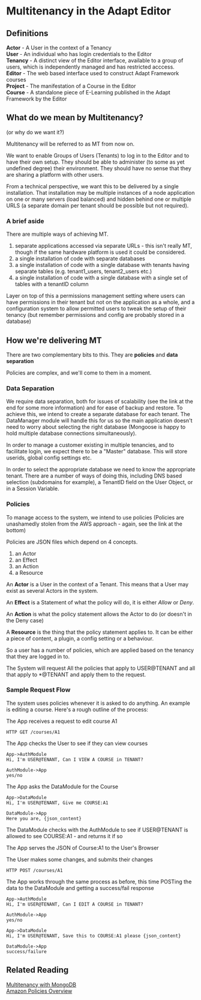 # Multitenancy in the Adapt Editor

## Definitions
**Actor** - A User in the context of a Tenancy  
**User** - An individual who has login credentials to the Editor  
**Tenancy** - A distinct view of the Editor interface, available to a group of users, which is independently managed and has restricted acccess.  
**Editor** - The web based interface used to construct Adapt Framework courses  
**Project** - The manifestation of a Course in the Editor  
**Course** - A standalone piece of E-Learning published in the Adapt Framework by the Editor  

## What do we mean by Multitenancy?
(or why do we want it?)

Multitenancy will be referred to as MT from now on.

We want to enable Groups of Users (Tenants) to log in to the Editor and to have their own setup. They should be able to administer (to some as yet undefined degree) their environment. They should have no sense that they are sharing a platform with other users.

From a technical perspective, we want this to be delivered by a single installation. That installation may be multiple instances of a node application on one or many servers (load balanced) and hidden behind one or multiple URLS (a separate domain per tenant should be possible but not required).

### A brief aside
There are multiple ways of achieving MT.

1. separate applications accessed via separate URLs - this isn't really MT, though if the same hardware platform is used it could be considered.
2. a single installation of code with separate databases
3. a single installation of code with a single database with tenants having separate tables (e.g. tenant1_users, tenant2_users etc.)
4. a single installation of code with a single database with a single set of tables with a tenantID column

Layer on top of this a permissions management setting where users can have permissions in their tenant but not on the application as a whole, and a configuration system to allow permitted users to tweak the setup of their tenancy (but remember permissions and config are probably stored in a database)

## How we're delivering MT

There are two complementary bits to this.  They are **policies** and **data separation**

Policies are complex, and we'll come to them in a moment.

### Data Separation

We require data separation, both for issues of scalability (see the link at the end for some more information) and for ease of backup and restore.  To achieve this, we intend to create a separate database for each tenant.  The DataManager module will handle this for us so the main application doesn't need to worry about selecting the right database (Mongoose is happy to hold multiple database connections simultaneously).

In order to manage a customer existing in multiple tenancies, and to facilitate 
login, we expect there to be a "Master" database.  This will store userids, global config settings etc.

In order to select the appropriate database we need to know the appropriate tenant. There are a number of ways of doing this, including DNS based selection (subdomains for example), a TenantID field on the User Object, or in a Session Variable.


### Policies

To manage access to the system, we intend to use policies (Policies are unashamedly stolen from the AWS approach - again, see the link at the bottom)

Policies are JSON files which depend on 4 concepts.

1. an Actor
2. an Effect
3. an Action
4. a Resource

An **Actor** is a User in the context of a Tenant. This means that a User may exist as several Actors in the system.

An **Effect** is a Statement of what the policy will do, it is either _Allow_ or _Deny_.

An **Action** is what the policy statement allows the Actor to do (or doesn't in the Deny case)

A **Resource** is the thing that the policy statement applies to.  It can be either a piece of content, a plugin, a config setting or a behaviour.

So a user has a number of policies, which are applied based on the tenancy that they are logged in to. 

The System will request All the policies that apply to USER@TENANT and all that apply to *@TENANT and apply them to the request.


### Sample Request Flow
The system uses policies whenever it is asked to do anything.  An example is editing a course. Here's a rough outline of the process:

The App receives a request to edit course A1 

    HTTP GET /courses/A1

The App checks the User to see if they can view courses 

    App->AuthModule
	Hi, I'm USER@TENANT, Can I VIEW A COURSE in TENANT?
	
	AuthModule->App
	yes/no

The App asks the DataModule for the Course

    App->DataModule
	Hi, I'm USER@TENANT, Give me COURSE:A1
	
	DataModule->App
	Here you are, {json_content}

The DataModule checks with the AuthModule to see if USER@TENANT is allowed to see COURSE:A1 - and returns it if so

The App serves the JSON of Course:A1 to the User's Browser

The User makes some changes, and submits their changes 

    HTTP POST /courses/A1

The App works through the same process as before, this time POSTing the data to the DataModule and getting a success/fail response

    App->AuthModule
    Hi, I'm USER@TENANT, Can I EDIT A COURSE in TENANT?
	
	AuthModule->App
	yes/no
	
	App->DataModule
	Hi, I'm USER@TENANT, Save this to COURSE:A1 please {json_content}
	
	DataModule->App
	success/failure
	





## Related Reading
[Multitenancy with MongoDB](http://support.mongohq.com/use-cases/multi-tenant.html)  
[Amazon Policies Overview](http://docs.aws.amazon.com/IAM/latest/UserGuide/PoliciesOverview.html) 
